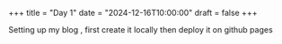 +++
title = "Day 1"
date = "2024-12-16T10:00:00"
draft = false
+++

Setting up my blog , first create it locally then deploy it on github pages
